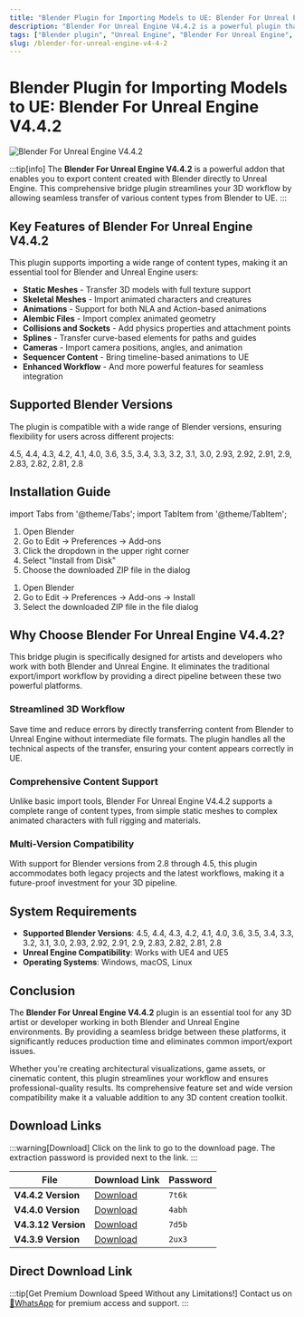 ```yaml
---
title: "Blender Plugin for Importing Models to UE: Blender For Unreal Engine V4.4.2"
description: "Blender For Unreal Engine V4.4.2 is a powerful plugin that allows direct import of Blender model projects, scenes, lighting, and cameras into Unreal Engine. Supports multiple Blender versions."
tags: ["Blender plugin", "Unreal Engine", "Blender For Unreal Engine", "3D model import", "UE4", "UE5", "bridge plugin", "Blender addon"]
slug: /blender-for-unreal-engine-v4-4-2
---
```

<!--Above is frontmatter Part-generate depend on content meet Google Seo, you need to balance automation efficiency with Google's core ranking factors—especially E-E-A-T (Experience, Expertise, Authoritativeness, Trustworthiness), -->

<!--First Part-This is Title -->
# Blender Plugin for Importing Models to UE: Blender For Unreal Engine V4.4.2

<!--Second Part-This is First Banner -->
![Blender For Unreal Engine V4.4.2](https://www.gfxcamp.com/wp-content/uploads/2024/07/Blender-For-Unreal-Engine.jpg)

:::tip[info]
The **Blender For Unreal Engine V4.4.2** is a powerful addon that enables you to export content created with Blender directly to Unreal Engine. This comprehensive bridge plugin streamlines your 3D workflow by allowing seamless transfer of various content types from Blender to UE.
:::

## Key Features of Blender For Unreal Engine V4.4.2

This plugin supports importing a wide range of content types, making it an essential tool for Blender and Unreal Engine users:

- **Static Meshes** - Transfer 3D models with full texture support
- **Skeletal Meshes** - Import animated characters and creatures
- **Animations** - Support for both NLA and Action-based animations
- **Alembic Files** - Import complex animated geometry
- **Collisions and Sockets** - Add physics properties and attachment points
- **Splines** - Transfer curve-based elements for paths and guides
- **Cameras** - Import camera positions, angles, and animation
- **Sequencer Content** - Bring timeline-based animations to UE
- **Enhanced Workflow** - And more powerful features for seamless integration

## Supported Blender Versions

The plugin is compatible with a wide range of Blender versions, ensuring flexibility for users across different projects:

4.5, 4.4, 4.3, 4.2, 4.1, 4.0, 3.6, 3.5, 3.4, 3.3, 3.2, 3.1, 3.0, 2.93, 2.92, 2.91, 2.9, 2.83, 2.82, 2.81, 2.8

## Installation Guide

import Tabs from '@theme/Tabs';
import TabItem from '@theme/TabItem';

<Tabs>
  <TabItem value="blender-4.1+" label="Blender 4.1 and Later" default>
    <ol>
      <li>Open Blender</li>
      <li>Go to Edit → Preferences → Add-ons</li>
      <li>Click the dropdown in the upper right corner</li>
      <li>Select "Install from Disk"</li>
      <li>Choose the downloaded ZIP file in the dialog</li>
    </ol>
  </TabItem>
  <TabItem value="blender-4.0-" label="Blender 4.0 and Earlier">
    <ol>
      <li>Open Blender</li>
      <li>Go to Edit → Preferences → Add-ons → Install</li>
      <li>Select the downloaded ZIP file in the file dialog</li>
    </ol>
  </TabItem>
</Tabs>



## Why Choose Blender For Unreal Engine V4.4.2?

This bridge plugin is specifically designed for artists and developers who work with both Blender and Unreal Engine. It eliminates the traditional export/import workflow by providing a direct pipeline between these two powerful platforms.

### Streamlined 3D Workflow

Save time and reduce errors by directly transferring content from Blender to Unreal Engine without intermediate file formats. The plugin handles all the technical aspects of the transfer, ensuring your content appears correctly in UE.

### Comprehensive Content Support

Unlike basic import tools, Blender For Unreal Engine V4.4.2 supports a complete range of content types, from simple static meshes to complex animated characters with full rigging and materials.

### Multi-Version Compatibility

With support for Blender versions from 2.8 through 4.5, this plugin accommodates both legacy projects and the latest workflows, making it a future-proof investment for your 3D pipeline.

## System Requirements

- **Supported Blender Versions**: 4.5, 4.4, 4.3, 4.2, 4.1, 4.0, 3.6, 3.5, 3.4, 3.3, 3.2, 3.1, 3.0, 2.93, 2.92, 2.91, 2.9, 2.83, 2.82, 2.81, 2.8
- **Unreal Engine Compatibility**: Works with UE4 and UE5
- **Operating Systems**: Windows, macOS, Linux

## Conclusion

The **Blender For Unreal Engine V4.4.2** plugin is an essential tool for any 3D artist or developer working in both Blender and Unreal Engine environments. By providing a seamless bridge between these platforms, it significantly reduces production time and eliminates common import/export issues.

Whether you're creating architectural visualizations, game assets, or cinematic content, this plugin streamlines your workflow and ensures professional-quality results. Its comprehensive feature set and wide version compatibility make it a valuable addition to any 3D content creation toolkit.

<!-- The Last Part-Download -->
## Download Links
:::warning[Download]
Click on the link to go to the download page. The extraction password is provided next to the link.
:::

| File                       | Download Link                                                              | Password |
| -------------------------- | -------------------------------------------------------------------------- | -------- |
| **V4.4.2 Version**  | [Download](https://pan.baidu.com/s/1pP0qbdnsq5gY4WkqFaXOdA?pwd=7t6k)        | `7t6k`   |
| **V4.4.0 Version**  | [Download](https://pan.baidu.com/s/1b3iXpnSsK6bEcpd_J_vs3A?pwd=4abh)        | `4abh`   |
| **V4.3.12 Version**  | [Download](https://pan.baidu.com/s/1cIFmXOHI9Upbj3TJVHdkCg?pwd=7d5b)        | `7d5b`   |
| **V4.3.9 Version**  | [Download](https://pan.baidu.com/s/1ifSOYziISx9r1SiTz5BRnw?pwd=2ux3)        | `2ux3`   |

## Direct Download Link
:::tip[Get Premium Download Speed Without any Limitations!]
Contact us on [💬WhatsApp](https://wa.me/+8613237610083) for premium  access and support.
:::